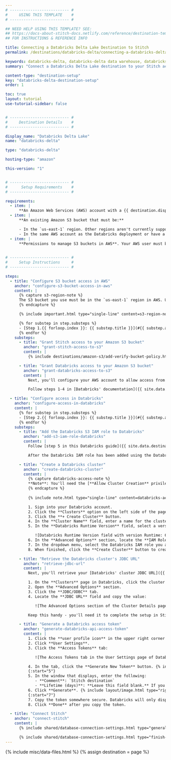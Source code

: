 ```yaml
---
# -------------------------- #
#     USING THIS TEMPLATE    #
# -------------------------- #

## NEED HELP USING THIS TEMPLATE? SEE:
## https://docs-about-stitch-docs.netlify.com/reference/destination-templates/destination-setup/
## FOR INSTRUCTIONS & REFERENCE INFO

title: Connecting a Databricks Delta Lake Destination to Stitch
permalink: /destinations/databricks-delta/connecting-a-databricks-delta-destination-to-stitch

keywords: databricks-delta, databricks-delta data warehouse, databricks-delta data warehouse, databricks-delta etl, etl to databricks-delta, databricks-delta destination
summary: "Connect a Databricks Delta Lake destination to your Stitch account."

content-type: "destination-setup"
key: "databricks-delta-destination-setup"
order: 1

toc: true
layout: tutorial
use-tutorial-sidebar: false


# -------------------------- #
#     Destination Details    #
# -------------------------- #

display_name: "Databricks Delta Lake"
name: "databricks-delta"

type: "databricks-delta"

hosting-type: "amazon"

this-version: "1"


# -------------------------- #
#      Setup Requirements    #
# -------------------------- #

requirements:
  - item: |
      **An Amazon Web Services (AWS) account with a {{ destination.display_name }} deployment.** Instructions for configuring a {{ destination.display_name }} deployment are outside the scope of this tutorial; our instructions assume that you have {{ destination.display_name }} up and running. Refer to [Databricks' documentation]({{ site.data.destinations.databricks-delta.resource-links.configure-aws-account }}){:target="new"} for help configuring your AWS account with Databricks.
  - item: |
      **An existing Amazon S3 bucket that must be:** 

      - In the `us-east-1` region. Other regions aren't currently supported.
      - In the same AWS account as the Databricks deployment or have a cross-account bucket policy that allows access to the bucket from the AWS account with the Databricks deployment.
  - item: |
      **Permissions to manage S3 buckets in AWS**. Your AWS user must be able to add and modify bucket policies in the AWS account or accounts where the S3 bucket and Databricks deployment reside.
  

# -------------------------- #
#     Setup Instructions     #
# -------------------------- #

steps:
  - title: "Configure S3 bucket access in AWS"
    anchor: "configure-s3-bucket-access-in-aws"
    content: |
      {% capture s3-region-note %}
      The S3 bucket you use must be in the `us-east-1` region in AWS. Using a bucket in another region isn't currently supported and will result [in errors in Stitch]({{ link.troubleshooting.dw-loading-errors | prepend: site.baseurl | append: "#s3-bucket-region-mismatch" }}).
      {% endcapture %}

      {% include important.html type="single-line" content=s3-region-note %}

      {% for substep in step.substeps %}
      - [Step 1.{{ forloop.index }}: {{ substep.title }}](#{{ substep.anchor }})
      {% endfor %}
    substeps:
      - title: "Grant Stitch access to your Amazon S3 bucket"
        anchor: "grant-stitch-access-to-s3"
        content: |
          {% include destinations/amazon-s3/add-verify-bucket-policy.html type="add-bucket-policy" %}

      - title: "Grant Databricks access to your Amazon S3 bucket"
        anchor: "grant-databricks-access-to-s3"
        content: |
          Next, you'll configure your AWS account to allow access from Databricks by creating an IAM role and policy. This is required to complete loading data into {{ destination.display_name }}.

          Follow steps 1-4 in [Databricks' documentation]({{ site.data.destinations.databricks-delta.resource-links.databricks-s3-access }}){:target="new"} to create the IAM policy and role for Databricks.

  - title: "Configure access in Databricks"
    anchor: "configure-access-in-databricks"
    content: |
      {% for substep in step.substeps %}
      - [Step 2.{{ forloop.index }}: {{ substep.title }}](#{{ substep.anchor }})
      {% endfor %}
    substeps:
      - title: "Add the Databricks S3 IAM role to Databricks"
        anchor: "add-s3-iam-role-databricks"
        content: |
          Follow [step 5 in this Databricks guide]({{ site.data.destinations.databricks-delta.resource-links.databricks-s3-access | append: "#step-5-add-the-s3-iam-role-to-databricks" }}){:target="new"} to add  IAM role you created for Databricks in [Step 1.2](#grant-databricks-access-to-s3) to your Databricks account.

          After the Databricks IAM role has been added using the Databricks [Admin Console](https://docs.databricks.com/administration-guide/admin-console.html#admin-console){:target="new"}, proceed to the next step. 

      - title: "Create a Databricks cluster"
        anchor: "create-databricks-cluster"
        content: |
          {% capture databricks-access-note %}
          **Note**: You'll need the [**Allow Cluster Creation** privilege]({{ site.data.destinations.databricks-delta.resource-links.cluster-privileges | append: "#types-of-permissions" }}){:target="new"} in Databricks to complete this step.
          {% endcapture %}
          
          {% include note.html type="single-line" content=databricks-access-note %}

          1. Sign into your Databricks account.
          2. Click the **Clusters** option on the left side of the page.
          3. Click the **+ Create Cluster** button.
          4. In the **Cluster Name** field, enter a name for the cluster.
          5. In the **Databricks Runtime Version** field, select a version that's **6.3 or higher.** This is required for {{ destination.display_name }} to work with Stitch:

             ![Databricks Runtime Version field with version Runtime: 6.3 selected]({{ site.baseurl }}/images/destinations/databricks-runtime-version.png)
          6. In the **Advanced Options** section, locate the **IAM Role** field.
          7. In the dropdown menu, select the Databricks IAM role you added to your account [in the previous step](#add-s3-iam-role-databricks).
          8. When finished, click the **Create Cluster** button to create the cluster.

      - title: "Retrieve the Databricks cluster's JDBC URL"
        anchor: "retrieve-jdbc-url"
        content: |
          Next, you'll retrieve your [Databricks' cluster JDBC URL]({{ site.data.destinations.databricks-delta.resource-links.connect-bi-tools }}){:target="new"}.

          1. On the **Clusters** page in Databricks, click the cluster you created in the previous step.
          2. Open the **Advanced Options** section.
          3. Click the **JDBC/ODBC** tab. 
          4. Locate the **JDBC URL** field and copy the value:

             ![The Advanced Options section of the Cluster Details page in Databricks]({{ site.baseurl }}/images/destinations/databricks-cluster-advanced-options.png)

          Keep this handy - you'll need it to complete the setup in Stitch.

      - title: "Generate a Databricks access token"
        anchor: "generate-databricks-api-access-token"
        content: |
          1. Click the **user profile icon** in the upper right corner of your Databricks workspace.
          2. Click **User Settings**.
          3. Click the **Access Tokens** tab:

             ![The Access Tokens tab in the User Settings page of Databricks]({{ site.baseurl }}/images/destinations/databricks-access-tokens-tab.png)

          4. In the tab, click the **Generate New Token** button. {% include layout/image.html type="right" file="/destinations/databricks-new-access-token.png" alt="The Generate New Token window in Databricks" max-width="400" %}
          {:start="5"}
          5. In the window that displays, enter the following: 
             - **Comment**: `Stitch destination`
             - **Lifetime (days)**: **Leave this field blank.** If you enter a value, your token will eventually expire and break the connection to Stitch.
          6. Click **Generate**. {% include layout/image.html type="right" file="/destinations/databricks-generated-token.png" alt="A newly generated access token in Databricks" max-width="400" %}
          {:start="7"}
          7. Copy the token somewhere secure. Databricks will only display the token once.
          8. Click **Done** after you copy the token.

  - title: "Connect Stitch"
    anchor: "connect-stitch"
    content: |
      {% include shared/database-connection-settings.html type="general" %}

      {% include shared/database-connection-settings.html type="finish-up" %}
---
```

{% include misc/data-files.html %}
{% assign destination = page %}